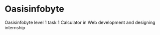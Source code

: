 # Oasisinfobyte
Oasisinfobyte level 1 task 1 Calculator in Web development and designing internship

